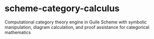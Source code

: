 # scheme-category-calculus
Computational category theory engine in Guile Scheme with symbolic manipulation, diagram calculation, and proof assistance for categorical mathematics
